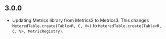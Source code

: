 3.0.0
-----
* Updating Metrics library from Metrics2 to Metrics3. This changes `MeteredTable.create(Table<R, C, V>)` to `MeteredTable.create(Table<R, C, V>, MetricRegistry)`.
